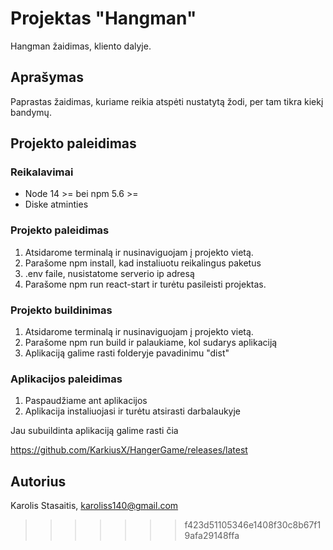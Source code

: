 # Projektas "Hangman"

Hangman žaidimas, kliento dalyje.

## Aprašymas

Paprastas žaidimas, kuriame reikia atspėti nustatytą žodi, per tam tikra kiekį bandymų.

## Projekto paleidimas

### Reikalavimai

* Node 14 >= bei npm 5.6 >=
* Diske atminties

### Projekto paleidimas

1. Atsidarome terminalą ir nusinaviguojam į projekto vietą.
2. Parašome npm install, kad instaliuotu reikalingus paketus
3. .env faile, nusistatome serverio ip adresą
4. Parašome npm run react-start ir turėtu pasileisti projektas.


### Projekto buildinimas

1. Atsidarome terminalą ir nusinaviguojam į projekto vietą.
2. Parašome npm run build ir palaukiame, kol sudarys aplikaciją
3. Aplikaciją galime rasti folderyje pavadinimu "dist"

### Aplikacijos paleidimas

1. Paspaudžiame ant aplikacijos
2. Aplikacija instaliuojasi ir turėtu atsirasti darbalaukyje

Jau subuildinta aplikaciją galime rasti čia

https://github.com/KarkiusX/HangerGame/releases/latest

## Autorius

Karolis Stasaitis, karoliss140@gmail.com

>>>>>>> f423d51105346e1408f30c8b67f19afa29148ffa
